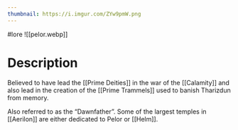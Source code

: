 ```yaml
---
thumbnail: https://i.imgur.com/ZYw9pmW.png
---
```

#lore
![[pelor.webp]]
# Description
Believed to have lead the [[Prime Deities]] in the war of the [[Calamity]] and also lead in the creation of the [[Prime Trammels]] used to banish Tharizdun from memory.

Also referred to as the “Dawnfather”. Some of the largest temples in [[Aerilon]] are either dedicated to Pelor or [[Helm]].